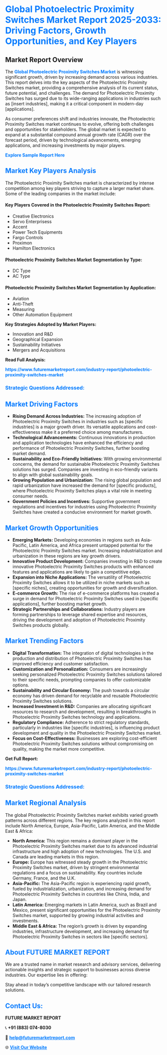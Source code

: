 <h1 style="color: #007BFF;">Global Photoelectric Proximity Switches Market Report 2025-2033: Driving Factors, Growth Opportunities, and Key Players</h1>

<section id="overview">
<h2>Market Report Overview</h2>
<p>The <a href="https://www.futuremarketreport.com/industry-report/photoelectric-proximity-switches-market" style="color: #007BFF; text-decoration: none;"><strong>Global Photoelectric Proximity Switches Market</strong></a> is witnessing significant growth, driven by increasing demand across various industries. This report delves into the key aspects of the Photoelectric Proximity Switches market, providing a comprehensive analysis of its current status, future potential, and challenges. The demand for Photoelectric Proximity Switches has surged due to its wide-ranging applications in industries such as [insert industries], making it a critical component in modern-day [applications].</p>
<p>As consumer preferences shift and industries innovate, the Photoelectric Proximity Switches market continues to evolve, offering both challenges and opportunities for stakeholders. The global market is expected to expand at a substantial compound annual growth rate (CAGR) over the forecast period, driven by technological advancements, emerging applications, and increasing investments by major players.</p>
</section>

<section id="overview">
<p><a href="https://www.futuremarketreport.com/request-sample/reportId=88088" style="color: #007BFF; text-decoration: none;"><strong>Explore Sample Report Here</strong></a></p>
</section>

<section id="key-players">
<h2 style="color: #007BFF;">Market Key Players Analysis</h2>
<p>The Photoelectric Proximity Switches market is characterized by intense competition among key players striving to capture a larger market share. Some of the leading companies in the market include:</p>
<h4>Key Players Covered in the Photoelectric Proximity Switches Report:</h4>
<ul><li>Creative Electronics</li><li>Servo Enterprisess</li><li>Accent</li><li>Power Tech Equipments</li><li>Fargo Controls</li><li>Proximon</li><li>Hamilton Electronics</li></ul>
<h4>Photoelectric Proximity Switches Market Segmentation by Type:</h4>
<ul><li>DC Type</li><li>AC Type</li></ul>

<h4>Photoelectric Proximity Switches Market Segmentation by Application:</h4>
<ul><li>Aviation</li><li>Anti-Theft</li><li>Measuring</li><li>Other Automation Equipment</li></ul>
<p><strong>Key Strategies Adopted by Market Players:</strong></p>
<ul>
<li>Innovation and R&D</li>
<li>Geographical Expansion</li>
<li>Sustainability Initiatives</li>
<li>Mergers and Acquisitions</li>
</ul>
</section>

<section>
<p><strong>Read Full Analysis: </strong></p><a href="https://www.futuremarketreport.com/industry-report/photoelectric-proximity-switches-market" style="color: #007BFF; text-decoration: none;"><strong>https://www.futuremarketreport.com/industry-report/photoelectric-proximity-switches-market</strong></a>
<h3 style="color: #007BFF;">Strategic Questions Addressed:</h3>
</section>

<section id="driving-factors">
<h2 style="color: #007BFF;">Market Driving Factors</h2>
<ul>
<li><strong>Rising Demand Across Industries:</strong> The increasing adoption of Photoelectric Proximity Switches in industries such as [specific industries] is a major growth driver. Its versatile applications and cost-effectiveness make it a preferred choice among manufacturers.</li>
<li><strong>Technological Advancements:</strong> Continuous innovations in production and application technologies have enhanced the efficiency and performance of Photoelectric Proximity Switches, further boosting market demand.</li>
<li><strong>Sustainability and Eco-Friendly Initiatives:</strong> With growing environmental concerns, the demand for sustainable Photoelectric Proximity Switches solutions has surged. Companies are investing in eco-friendly variants to align with global sustainability goals.</li>
<li><strong>Growing Population and Urbanization:</strong> The rising global population and rapid urbanization have increased the demand for [specific products], where Photoelectric Proximity Switches plays a vital role in meeting consumer needs.</li>
<li><strong>Government Policies and Incentives:</strong> Supportive government regulations and incentives for industries using Photoelectric Proximity Switches have created a conducive environment for market growth.</li>
</ul>
</section>

<section id="growth-opportunities">
<h2 style="color: #007BFF;">Market Growth Opportunities</h2>
<ul>
<li><strong>Emerging Markets:</strong> Developing economies in regions such as Asia-Pacific, Latin America, and Africa present untapped potential for the Photoelectric Proximity Switches market. Increasing industrialization and urbanization in these regions are key growth drivers.</li>
<li><strong>Innovative Product Development:</strong> Companies investing in R&D to create innovative Photoelectric Proximity Switches products with enhanced features and applications are likely to gain a competitive edge.</li>
<li><strong>Expansion into Niche Applications:</strong> The versatility of Photoelectric Proximity Switches allows it to be utilized in niche markets such as [specific niches], creating opportunities for growth and diversification.</li>
<li><strong>E-commerce Growth:</strong> The rise of e-commerce platforms has created a surge in demand for Photoelectric Proximity Switches used in [specific applications], further boosting market growth.</li>
<li><strong>Strategic Partnerships and Collaborations:</strong> Industry players are forming partnerships to leverage shared expertise and resources, driving the development and adoption of Photoelectric Proximity Switches products globally.</li>
</ul>
</section>

<section id="trending-factors">
<h2 style="color: #007BFF;">Market Trending Factors</h2>
<ul>
<li><strong>Digital Transformation:</strong> The integration of digital technologies in the production and distribution of Photoelectric Proximity Switches has improved efficiency and customer satisfaction.</li>
<li><strong>Customization and Personalization:</strong> Consumers are increasingly seeking personalized Photoelectric Proximity Switches solutions tailored to their specific needs, prompting companies to offer customizable options.</li>
<li><strong>Sustainability and Circular Economy:</strong> The push towards a circular economy has driven demand for recyclable and reusable Photoelectric Proximity Switches solutions.</li>
<li><strong>Increased Investment in R&D:</strong> Companies are allocating significant resources to research and development, resulting in breakthroughs in Photoelectric Proximity Switches technology and applications.</li>
<li><strong>Regulatory Compliance:</strong> Adherence to strict regulatory standards, particularly in industries like [specific industries], is influencing product development and quality in the Photoelectric Proximity Switches market.</li>
<li><strong>Focus on Cost-Effectiveness:</strong> Businesses are exploring cost-efficient Photoelectric Proximity Switches solutions without compromising on quality, making the market more competitive.</li>
</ul>
</section>

<section>
<p><strong>Get Full Report: </strong></p><a href="https://www.futuremarketreport.com/industry-report/photoelectric-proximity-switches-market" style="color: #007BFF; text-decoration: none;"><strong>https://www.futuremarketreport.com/industry-report/photoelectric-proximity-switches-market</strong></a>
<h3 style="color: #007BFF;">Strategic Questions Addressed:</h3>
</section>


<section id="regional-analysis">
<h2 style="color: #007BFF;">Market Regional Analysis</h2>
<p>The global Photoelectric Proximity Switches market exhibits varied growth patterns across different regions. The key regions analyzed in this report include North America, Europe, Asia-Pacific, Latin America, and the Middle East & Africa:</p>
<ul>
<li><strong>North America:</strong> This region remains a dominant player in the Photoelectric Proximity Switches market due to its advanced industrial infrastructure and high adoption of new technologies. The U.S. and Canada are leading markets in this region.</li>
<li><strong>Europe:</strong> Europe has witnessed steady growth in the Photoelectric Proximity Switches market, driven by stringent environmental regulations and a focus on sustainability. Key countries include Germany, France, and the U.K.</li>
<li><strong>Asia-Pacific:</strong> The Asia-Pacific region is experiencing rapid growth, fueled by industrialization, urbanization, and increasing demand for Photoelectric Proximity Switches in countries like China, India, and Japan.</li>
<li><strong>Latin America:</strong> Emerging markets in Latin America, such as Brazil and Mexico, present significant opportunities for the Photoelectric Proximity Switches market, supported by growing industrial activities and investments.</li>
<li><strong>Middle East & Africa:</strong> The region’s growth is driven by expanding industries, infrastructure development, and increasing demand for Photoelectric Proximity Switches in sectors like [specific sectors].</li>
</ul>
</section>

<footer>
<h2 style="color: #007BFF;">About FUTURE MARKET REPORT</h2>
<p>We are a trusted name in market research and advisory services, delivering actionable insights and strategic support to businesses across diverse industries. Our expertise lies in offering:</p>

<p>Stay ahead in today’s competitive landscape with our tailored research solutions.</p>

<h2 style="color: #007BFF;">Contact Us:</h2>
<p><strong>FUTURE MARKET REPORT</strong></p>
<p>📞 <strong>+91 (883) 074-8030</strong></p>
<p>📧 <strong><a href="mailto:help@futuremarketreport.com" style="color: #007BFF;">help@futuremarketreport.com</a></strong></p>
<p>🌐 <strong><a href="https://www.futuremarketreport.com/" style="color: #007BFF;">Visit Our Website</a></strong></p>
</footer>